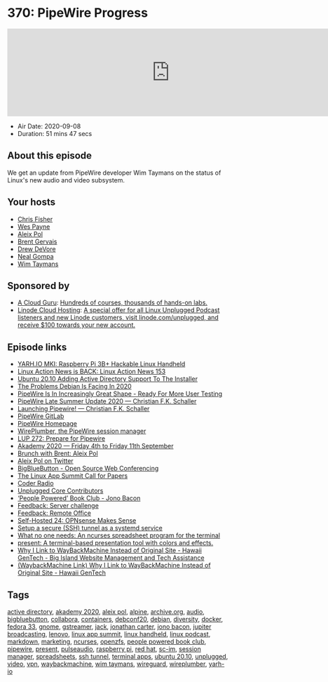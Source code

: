 # 370: PipeWire Progress

<iframe src="https://player.fireside.fm/v2/RUkczH-V+rCWzkMo5?theme=dark" width="740" height="200" frameborder="0" scrolling="no"></iframe>

* Air Date: 2020-09-08
* Duration: 51 mins 47 secs

## About this episode

We get an update from PipeWire developer Wim Taymans on the status of Linux's new audio and video subsystem.

## Your hosts
* [Chris Fisher](https://linuxunplugged.com/hosts/chrislas)
* [Wes Payne](https://linuxunplugged.com/hosts/wes)
* [Aleix Pol](https://linuxunplugged.com/guests/aleix-pol)
* [Brent Gervais](https://linuxunplugged.com/guests/brentgervais)
* [Drew DeVore](https://linuxunplugged.com/guests/drewdevore)
* [Neal Gompa](https://linuxunplugged.com/guests/nealgompa)
* [Wim Taymans](https://linuxunplugged.com/guests/wimtaymans)

## Sponsored by

  * [A Cloud Guru](https://acloudguru.com): [Hundreds of courses, thousands of hands-on labs.](https://acloudguru.com)
  * [Linode Cloud Hosting](https://linode.com/unplugged): [A special offer for all Linux Unplugged Podcast listeners and new Linode customers, visit linode.com/unplugged, and receive $100 towards your new account. ](https://linode.com/unplugged)



## Episode links

  * [YARH.IO MKI: Raspberry Pi 3B+ Hackable Linux Handheld](http://yarh.io/yarh-io-mki.html "YARH.IO MKI: Raspberry Pi 3B+ Hackable Linux Handheld")
  * [Linux Action News is BACK: Linux Action News 153](https://linuxactionnews.com/153 "Linux Action News is BACK: Linux Action News 153")
  * [Ubuntu 20.10 Adding Active Directory Support To The Installer](https://www.phoronix.com/scan.php?page=news_item&px=Ubuntu-20.10-Active-Directory "Ubuntu 20.10 Adding Active Directory Support To The Installer")
  * [The Problems Debian Is Facing In 2020](https://www.phoronix.com/scan.php?page=news_item&px=Debian-2020-Problems "The Problems Debian Is Facing In 2020")
  * [PipeWire Is In Increasingly Great Shape - Ready For More User Testing](https://www.phoronix.com/scan.php?page=news_item&px=PipeWire-Summer-2020 "PipeWire Is In Increasingly Great Shape - Ready For More User Testing")
  * [PipeWire Late Summer Update 2020 — Christian F.K. Schaller](https://blogs.gnome.org/uraeus/2020/09/04/pipewire-late-summer-update-2020/ "PipeWire Late Summer Update 2020 — Christian F.K. Schaller")
  * [Launching Pipewire! — Christian F.K. Schaller](https://blogs.gnome.org/uraeus/2017/09/19/launching-pipewire/ "Launching Pipewire! — Christian F.K. Schaller")
  * [PipeWire GitLab](https://gitlab.freedesktop.org/pipewire/pipewire "PipeWire GitLab")
  * [PipeWire Homepage](https://pipewire.org/ "PipeWire Homepage")
  * [WirePlumber, the PipeWire session manager](https://www.collabora.com/news-and-blog/blog/2020/05/07/wireplumber-the-pipewire-session-manager/ "WirePlumber, the PipeWire session manager")
  * [LUP 272: Prepare for Pipewire](https://linuxunplugged.com/272 "LUP 272: Prepare for Pipewire")
  * [Akademy 2020 — Friday 4th to Friday 11th September](https://akademy.kde.org/2020/ "Akademy 2020 — Friday 4th to Friday 11th September")
  * [Brunch with Brent: Aleix Pol](https://www.jupiterbroadcasting.com/140622/brunch-with-brent-aleix-pol-jupiter-extras-66/ "Brunch with Brent: Aleix Pol")
  * [Aleix Pol on Twitter](https://twitter.com/AleixPol "Aleix Pol on Twitter")
  * [BigBlueButton - Open Source Web Conferencing](https://bigbluebutton.org/ "BigBlueButton - Open Source Web Conferencing")
  * [The Linux App Summit Call for Papers](https://linuxappsummit.org/cfp/ "The Linux App Summit Call for Papers")
  * [Coder Radio](https://coder.show/subscribe "Coder Radio")
  * [Unplugged Core Contributors](http://unpluggedcore.com/ "Unplugged Core Contributors")
  * [‘People Powered’ Book Club - Jono Bacon](https://www.jonobacon.com/books/peoplepowered/club/ "‘People Powered’ Book Club - Jono Bacon")
  * [Feedback: Server challenge](https://slexy.org/view/s27dn2zIks "Feedback: Server challenge")
  * [Feedback: Remote Office](https://slexy.org/view/s2hHprGDfG "Feedback: Remote Office")
  * [Self-Hosted 24: OPNsense Makes Sense](https://selfhosted.show/24 "Self-Hosted 24: OPNsense Makes Sense")
  * [Setup a secure (SSH) tunnel as a systemd service](https://gist.github.com/drmalex07/c0f9304deea566842490 "Setup a secure \(SSH\) tunnel as a systemd service")
  * [What no one needs: An ncurses spreadsheet program for the terminal](https://github.com/andmarti1424/sc-im "What no one needs: An ncurses spreadsheet program for the terminal")
  * [present: A terminal-based presentation tool with colors and effects.](https://github.com/vinayak-mehta/present "present: A terminal-based presentation tool with colors and effects.")
  * [Why I Link to WayBackMachine Instead of Original Site - Hawaii GenTech - Big Island Website Management and Tech Assistance](https://hawaiigentech.com/post/commentary/why-i-link-to-waybackmachine-instead/ "Why I Link to WayBackMachine Instead of Original Site - Hawaii GenTech - Big Island Website Management and Tech Assistance")
  * [(WaybackMachine Link) Why I Link to WayBackMachine Instead of Original Site - Hawaii GenTech](https://web.archive.org/web/20200908191631/https://hawaiigentech.com/post/commentary/why-i-link-to-waybackmachine-instead/ "\(WaybackMachine Link\) Why I Link to WayBackMachine Instead of Original Site - Hawaii GenTech")



## Tags

[active directory](https://linuxunplugged.com/tags/active%20directory), [akademy 2020](https://linuxunplugged.com/tags/akademy%202020), [aleix pol](https://linuxunplugged.com/tags/aleix%20pol), [alpine](https://linuxunplugged.com/tags/alpine), [archive.org](https://linuxunplugged.com/tags/archive.org), [audio](https://linuxunplugged.com/tags/audio), [bigbluebutton](https://linuxunplugged.com/tags/bigbluebutton), [collabora](https://linuxunplugged.com/tags/collabora), [containers](https://linuxunplugged.com/tags/containers), [debconf20](https://linuxunplugged.com/tags/debconf20), [debian](https://linuxunplugged.com/tags/debian), [diversity](https://linuxunplugged.com/tags/diversity), [docker](https://linuxunplugged.com/tags/docker), [fedora 33](https://linuxunplugged.com/tags/fedora%2033), [gnome](https://linuxunplugged.com/tags/gnome), [gstreamer](https://linuxunplugged.com/tags/gstreamer), [jack](https://linuxunplugged.com/tags/jack), [jonathan carter](https://linuxunplugged.com/tags/jonathan%20carter), [jono bacon](https://linuxunplugged.com/tags/jono%20bacon), [jupiter broadcasting](https://linuxunplugged.com/tags/jupiter%20broadcasting), [lenovo](https://linuxunplugged.com/tags/lenovo), [linux app summit](https://linuxunplugged.com/tags/linux%20app%20summit), [linux handheld](https://linuxunplugged.com/tags/linux%20handheld), [linux podcast](https://linuxunplugged.com/tags/linux%20podcast), [markdown](https://linuxunplugged.com/tags/markdown), [marketing](https://linuxunplugged.com/tags/marketing), [ncurses](https://linuxunplugged.com/tags/ncurses), [openzfs](https://linuxunplugged.com/tags/openzfs), [people powered book club](https://linuxunplugged.com/tags/people%20powered%20book%20club), [pipewire](https://linuxunplugged.com/tags/pipewire), [present](https://linuxunplugged.com/tags/present), [pulseaudio](https://linuxunplugged.com/tags/pulseaudio), [raspberry pi](https://linuxunplugged.com/tags/raspberry%20pi), [red hat](https://linuxunplugged.com/tags/red%20hat), [sc-im](https://linuxunplugged.com/tags/sc-im), [session manager](https://linuxunplugged.com/tags/session%20manager), [spreadsheets](https://linuxunplugged.com/tags/spreadsheets), [ssh tunnel](https://linuxunplugged.com/tags/ssh%20tunnel), [terminal apps](https://linuxunplugged.com/tags/terminal%20apps), [ubuntu 20.10](https://linuxunplugged.com/tags/ubuntu%2020.10), [unplugged](https://linuxunplugged.com/tags/unplugged), [video](https://linuxunplugged.com/tags/video), [vpn](https://linuxunplugged.com/tags/vpn), [waybackmachine](https://linuxunplugged.com/tags/waybackmachine), [wim taymans](https://linuxunplugged.com/tags/wim%20taymans), [wireguard](https://linuxunplugged.com/tags/wireguard), [wireplumber](https://linuxunplugged.com/tags/wireplumber), [yarh-io](https://linuxunplugged.com/tags/yarh-io)